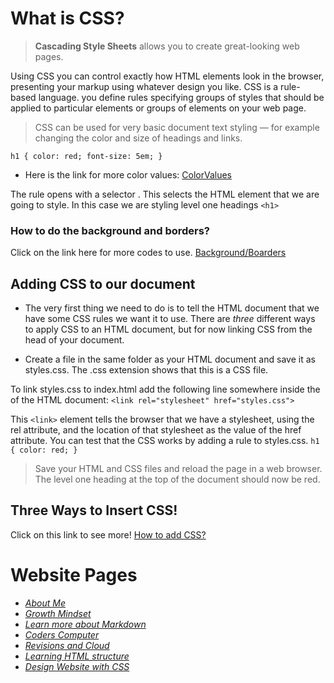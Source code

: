 # What is CSS?

> **Cascading Style Sheets** allows you to create great-looking web pages.

Using CSS you can control exactly how HTML elements look in the browser, presenting your markup using whatever design you like.
CSS is a rule-based language. you define rules specifying groups of styles that should be applied to particular elements or groups of elements on your web page.


>  CSS can be used for very basic document text styling — for example changing the color and size of headings and links.


`h1 {
    color: red;
    font-size: 5em;
}`

- Here is the link for more color values: [ColorValues](https://developer.mozilla.org/en-US/docs/Learn/CSS/Building_blocks/Values_and_units#color)



The rule opens with a selector . This selects the HTML element that we are going to style. In this case we are styling level one headings `<h1>`

### How to do the **background and borders?** 
Click on the link here for more codes to use.
[Background/Boarders](https://developer.mozilla.org/en-US/docs/Web/CSS/CSS_Backgrounds_and_Borders)

## Adding CSS to our document

- The very first thing we need to do is to tell the HTML document that we have some CSS rules we want it to use. 
There are *three* different ways to apply CSS to an HTML document, but for now linking CSS from the head of your document.

- Create a file in the same folder as your HTML document and save it as styles.css. The .css extension shows that this is a CSS file.

To link styles.css to index.html add the following line somewhere inside the <head> of the HTML document:
`<link rel="stylesheet" href="styles.css">`
  
This `<link>` element tells the browser that we have a stylesheet, using the rel attribute, and the location of that stylesheet as the value of the href attribute. 
  You can test that the CSS works by adding a rule to styles.css. 
  `h1 {
  color: red;
}`
 > Save your HTML and CSS files and reload the page in a web browser. The level one heading at the top of the document should now be red.
  
 ## Three Ways to Insert CSS!
   Click on this link to see more! [How to add CSS?](https://www.w3schools.com/css/css_howto.asp)
  
  
 # Website Pages
- [*About Me*](README.md)
- [*Growth Mindset*](GrowthMindset.md)
- [*Learn more about Markdown*](Learning_Markdown.md)
- [*Coders Computer*](CodersComputer.md)
- [*Revisions and Cloud*](RevisionsandCloud.md)
- [*Learning HTML structure*](LearningHTMLstructure.md)
- [*Design Website with CSS*](Design_web_pages_with_CSS.md)
  

  
  
  
  




